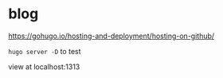 # blog

https://gohugo.io/hosting-and-deployment/hosting-on-github/

`hugo server -D` to test

view at localhost:1313
